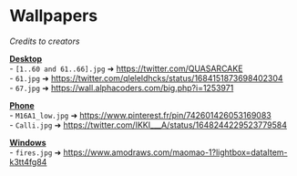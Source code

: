 # Wallpapers
*Credits to creators*

<u>**Desktop**</u><br>
\- `[1..60 and 61..66].jpg` ➜ https://twitter.com/QUASARCAKE<br>
\- `61.jpg` ➜ https://twitter.com/qleleldhcks/status/1684151873698402304<br>
\- `67.jpg` ➜ https://wall.alphacoders.com/big.php?i=1253971<br>


<u>**Phone**</u><br>
\- `M16A1_low.jpg` ➜ https://www.pinterest.fr/pin/742601426053169083<br>
\- `Calli.jpg` ➜ https://twitter.com/IKKI___A/status/1648244229523779584<br>


<u>**Windows**</u><br>
\- `fires.jpg` ➜ https://www.amodraws.com/maomao-1?lightbox=dataItem-k3tt4fg84<br>

